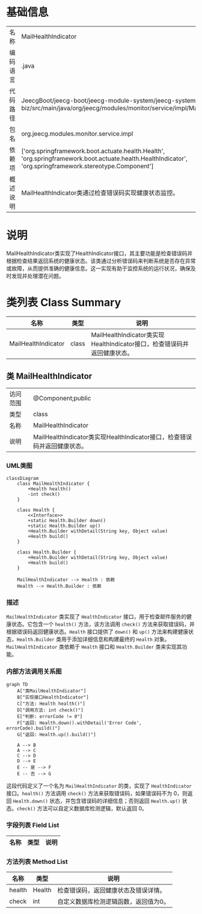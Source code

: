 # 基础信息

|      |      |
|------|------|
| 名称 | MailHealthIndicator |
| 编码语言 | .java |
| 代码路径 | JeecgBoot/jeecg-boot/jeecg-module-system/jeecg-system-biz/src/main/java/org/jeecg/modules/monitor/service/impl/MailHealthIndicator.java |
| 包名 | org.jeecg.modules.monitor.service.impl |
| 依赖项 | ['org.springframework.boot.actuate.health.Health', 'org.springframework.boot.actuate.health.HealthIndicator', 'org.springframework.stereotype.Component'] |
| 概述说明 | MailHealthIndicator类通过检查错误码实现健康状态监控。 |

# 说明

MailHealthIndicator类实现了HealthIndicator接口，其主要功能是检查错误码并根据检查结果返回系统的健康状态。该类通过分析错误码来判断系统是否存在异常或故障，从而提供准确的健康信息。这一实现有助于监控系统的运行状况，确保及时发现并处理潜在问题。

# 类列表 Class Summary

| 名称   | 类型  | 说明 |
|-------|------|-------------|
| MailHealthIndicator | class | MailHealthIndicator类实现HealthIndicator接口，检查错误码并返回健康状态。 |



## 类 MailHealthIndicator

|      |      |
|------|------|
| 访问范围 | @Component;public |
| 类型 | class |
| 名称 | MailHealthIndicator |
| 说明 | MailHealthIndicator类实现HealthIndicator接口，检查错误码并返回健康状态。 |


### UML类图

```mermaid
classDiagram
    class MailHealthIndicator {
        +Health health()
        -int check()
    }

    class Health {
        <<Interface>>
        +static Health.Builder down()
        +static Health.Builder up()
        +Health.Builder withDetail(String key, Object value)
        +Health build()
    }

    class Health.Builder {
        +Health.Builder withDetail(String key, Object value)
        +Health build()
    }

    MailHealthIndicator --> Health : 依赖
    Health --> Health.Builder : 依赖
```

### 描述
`MailHealthIndicator` 类实现了 `HealthIndicator` 接口，用于检查邮件服务的健康状态。它包含一个 `health()` 方法，该方法调用 `check()` 方法来获取错误码，并根据错误码返回健康状态。`Health` 接口提供了 `down()` 和 `up()` 方法来构建健康状态，`Health.Builder` 类用于添加详细信息和构建最终的 `Health` 对象。`MailHealthIndicator` 类依赖于 `Health` 接口和 `Health.Builder` 类来实现其功能。


### 内部方法调用关系图

```mermaid
graph TD
    A["类MailHealthIndicator"]
    B["实现接口HealthIndicator"]
    C["方法: Health health()"]
    D["调用方法: int check()"]
    E["判断: errorCode != 0"]
    F["返回: Health.down().withDetail('Error Code', errorCode).build()"]
    G["返回: Health.up().build()"]

    A --> B
    A --> C
    C --> D
    D --> E
    E -- 是 --> F
    E -- 否 --> G
```

这段代码定义了一个名为 `MailHealthIndicator` 的类，实现了 `HealthIndicator` 接口。`health()` 方法调用 `check()` 方法来获取错误码，如果错误码不为 0，则返回 `Health.down()` 状态，并包含错误码的详细信息；否则返回 `Health.up()` 状态。`check()` 方法可以自定义数据库检测逻辑，默认返回 0。

### 字段列表 Field List

| 名称  | 类型  | 说明 |
|-------|-------|------|

### 方法列表 Method List

| 名称  | 类型  | 说明 |
|-------|-------|------|
| health | Health | 检查错误码，返回健康状态及错误详情。 |
| check | int | 自定义数据库检测逻辑函数，返回值为0。 |




